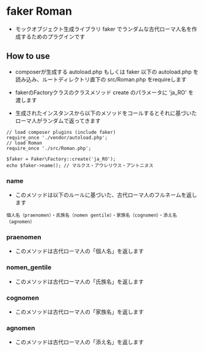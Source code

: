 # faker Roman
* モックオブジェクト生成ライブラリ faker でランダムな古代ローマ人名を作成するためのプラグインです

## How to use
* composerが生成する autoload.php もしくは faker 以下の autoload.php を読み込み、ルートディレクトリ直下の src/Roman.php をrequireします

* fakerのFactoryクラスのクラスメソッド create のパラメータに 'ja_RO' を渡します
* 生成されたインスタンスから以下のメソッドをコールするとそれに基づいたローマ人がランダムで返ってきます

```index.php
// load composer plugins (include faker)
require_once './vendor/autoload.php';
// load Roman
require_once './src/Roman.php';

$faker = Faker\Factory::create('ja_RO');
echo $faker->name(); // マルクス・アウレリウス・アントニヌス
```

### name
* このメソッドは以下のルールに基づいた、古代ローマ人のフルネームを返します

```
個人名（praenomen）・氏族名（nomen gentile）・家族名（cognomen）・添え名（agnomen）
```

### praenomen
* このメソッドは古代ローマ人の「個人名」を返します

### nomen_gentile
* このメソッドは古代ローマ人の「氏族名」を返します

### cognomen
* このメソッドは古代ローマ人の「家族名」を返します

### agnomen
* このメソッドは古代ローマ人の「添え名」を返します